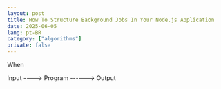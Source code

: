 ```yaml
---
layout: post
title: How To Structure Background Jobs In Your Node.js Application
date: 2025-06-05
lang: pt-BR
category: ["algorithms"]
private: false
---
```


When 

Input ----> Program ------> Output
